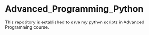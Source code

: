 # Advanced_Programming_Python
This repository is established to save my python scripts in Advanced Programming course. 
